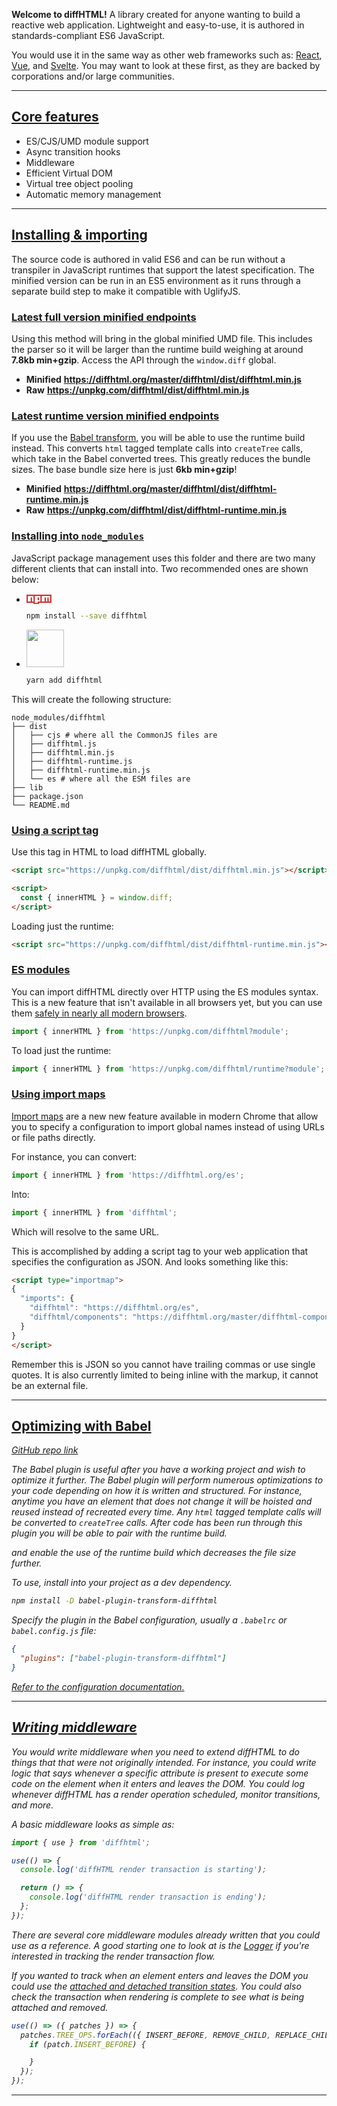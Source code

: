 **Welcome to diffHTML!** A library created for anyone wanting to build a
reactive web application. Lightweight and easy-to-use, it is authored in
standards-compliant ES6 JavaScript.

You would use it in the same way as other web frameworks such as:
[React](https://reactjs.org/), [Vue](https://vuejs.org/), and
[Svelte](https://svelte.dev/). You may want to look at these first, as they are
backed by corporations and/or large communities.  

<a name="core-features"></a>

---

## <a href="#core-features">Core features</a>

- <span class="list-icon fa fa-exchange"></span> ES/CJS/UMD module support
- <span class="list-icon fa fa-retweet"></span> Async transition hooks
- <span class="list-icon fa fa-link"></span> Middleware
- <span class="list-icon fa fa-code"></span> Efficient Virtual DOM
- <span class="list-icon fa fa-tree"></span> Virtual tree object pooling
- <span class="list-icon fa fa-codiepie"></span> Automatic memory management

<a name="installing-and-importing"></a>

---

## <a href="#installing-and-importing">Installing & importing</a>

The source code is authored in valid ES6 and can be run without a transpiler
in JavaScript runtimes that support the latest specification. The minified
version can be run in an ES5 environment as it runs through a separate build
step to make it compatible with UglifyJS.

<a name="latest-full-version"></a>

### <a href="#latest-full-version">Latest full version minified endpoints</a>

Using this method will bring in the global minified UMD file. This includes the
parser so it will be larger than the runtime build weighing at around
**7.8kb min+gzip**. Access the API through the `window.diff` global.

- **Minified** **https://diffhtml.org/master/diffhtml/dist/diffhtml.min.js**
- **Raw** **https://unpkg.com/diffhtml/dist/diffhtml.min.js**

<a name="latest-runtime-version"></a>

### <a href="#latest-runtime-version">Latest runtime version minified endpoints</a>

If you use the [Babel transform](#optimizing-with-babel), you will be able to
use the runtime build instead.  This converts `html` tagged template calls into
`createTree` calls, which take in the Babel converted trees. This greatly
reduces the bundle sizes. The base bundle size here is just **6kb min+gzip**!

- **Minified** **https://diffhtml.org/master/diffhtml/dist/diffhtml-runtime.min.js**
- **Raw** **https://unpkg.com/diffhtml/dist/diffhtml-runtime.min.js**

<a name="installing-node-modules"></a>

### <a href="#installing-node-modules">Installing into `node_modules`</a>

JavaScript package management uses this folder and there are two many different
clients that can install into. Two recommended ones are shown below:

* <svg viewBox="0 0 18 7" width="40" style="position: relative; top: 2px;">
    <path fill="#CB3837" d="M0,0v6h5v1h4v-1h9v-6"></path>
    <path fill="#FFF" d="M1,1v4h2v-3h1v3h1v-4h1v5h2v-4h1v2h-1v1h2v-4h1v4h2v-3h1v3h1v-3h1v3h1v-4"></path>
  </svg>

  ``` sh
  npm install --save diffhtml
  ```

* <img width="60" src="images/yarn-logo.svg">

  ``` sh
  yarn add diffhtml
  ```

This will create the following structure:

```
node_modules/diffhtml
├── dist
│   ├── cjs # where all the CommonJS files are
│   ├── diffhtml.js
│   ├── diffhtml.min.js
│   ├── diffhtml-runtime.js
│   ├── diffhtml-runtime.min.js
│   └── es # where all the ESM files are
├── lib
├── package.json
└── README.md
```

<a name="using-script-tag"></a>

### <a href="#using-script-tag">Using a script tag</a>

Use this tag in HTML to load diffHTML globally.

```html
<script src="https://unpkg.com/diffhtml/dist/diffhtml.min.js"></script>

<script>
  const { innerHTML } = window.diff;
</script>
```

Loading just the runtime:


```html
<script src="https://unpkg.com/diffhtml/dist/diffhtml-runtime.min.js"></script>
```

<a name="es-modules"></a>

### <a href="#es-modules">ES modules</a>

You can import diffHTML directly over HTTP using the ES modules syntax. This is
a new feature that isn't available in all browsers yet, but you can use them
[safely in nearly all modern browsers](https://caniuse.com/#search=modules).

``` javascript
import { innerHTML } from 'https://unpkg.com/diffhtml?module';
```

To load just the runtime:

``` javascript
import { innerHTML } from 'https://unpkg.com/diffhtml/runtime?module';
```

### <a name="using-import-maps" href="#using-import-maps">Using import maps</a>

[Import maps](https://github.com/WICG/import-maps) are a new new feature
available in modern Chrome that allow you to specify a configuration to import
global names instead of using URLs or file paths directly.

For instance, you can convert:

```js
import { innerHTML } from 'https://diffhtml.org/es';
```

Into:

```js
import { innerHTML } from 'diffhtml';
```

Which will resolve to the same URL.

This is accomplished by adding a script tag to your web application that
specifies the configuration as JSON. And looks something like this:

```html
<script type="importmap">
{
  "imports": {
    "diffhtml": "https://diffhtml.org/es",
    "diffhtml/components": "https://diffhtml.org/master/diffhtml-components/dist/es"
  }
}
</script>
```

Remember this is JSON so you cannot have trailing commas or use single quotes.
It is also currently limited to being inline with the markup, it cannot be an
external file.

<a name="optimizing-with-babel"></a>

---

## <a href="#optimizing-with-babel">Optimizing with Babel</a>

<a href="https://github.com/tbranyen/diffhtml/tree/master/packages/babel-plugin-transform-diffhtml">
  <i class="fa fa-github" />
  GitHub repo link
</a>

The Babel plugin is useful after you have a working project and wish to
optimize it further. The Babel plugin will perform numerous optimizations to
your code depending on how it is written and structured. For instance, anytime
you have an element that does not change it will be hoisted and reused instead
of recreated every time. Any `html` tagged template calls will be converted to
`createTree` calls. After code has been run through this plugin you will be
able to pair with the runtime build.

and enable the use of the runtime build
which decreases the file size further.

To use, install into your project as a dev dependency.

``` sh
npm install -D babel-plugin-transform-diffhtml
```

Specify the plugin in the Babel configuration, usually a `.babelrc` or
`babel.config.js` file:

```json
{
  "plugins": ["babel-plugin-transform-diffhtml"]
}
```

[Refer to the configuration documentation.](https://github.com/tbranyen/diffhtml/tree/master/packages/babel-plugin-transform-diffhtml#-diffhtml-babel-transform-plugin)

<a name="writing-middleware"></a>

---

## <a href="#writing-middleware">Writing middleware</a>

You would write middleware when you need to extend diffHTML to do things that
that were not originally intended. For instance, you could write logic that
says whenever a specific attribute is present to execute some code on the
element when it enters and leaves the DOM. You could log whenever diffHTML has
a render operation scheduled, monitor transitions, and more.

A basic middleware looks as simple as:

``` js
import { use } from 'diffhtml';

use(() => {
  console.log('diffHTML render transaction is starting');

  return () => {
    console.log('diffHTML render transaction is ending');
  };
});
```

There are several core middleware modules already written that you could use as
a reference. A good starting one to look at is the [Logger](/middleware#logger)
if you're interested in tracking the render transaction flow.

If you wanted to track when an element enters and leaves the DOM you could use
the [attached and detached transition
states](/transitions.html#available-states). You could also check the
transaction when rendering is complete to see what is being attached and
removed.

``` js
use(() => ({ patches }) => {
  patches.TREE_OPS.forEach(({ INSERT_BEFORE, REMOVE_CHILD, REPLACE_CHILD }) => {
    if (patch.INSERT_BEFORE) {

    }
  });
});
```

---
